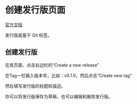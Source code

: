 # 创建发行版页面

[官方文档](https://docs.github.com/en/github/administering-a-repository/releasing-projects-on-github/about-releases)

发行版是基于 Git 标签。

## 创建发行版

在库页面，点击右边栏的“Create a new release”

在Tag一栏输入版本号，比如：v0.1.0，然后点击“Create new tag”

然后填写发行版的标题和描述。

你可以将发行版保存为草稿，也可以编辑和删除发行版。





